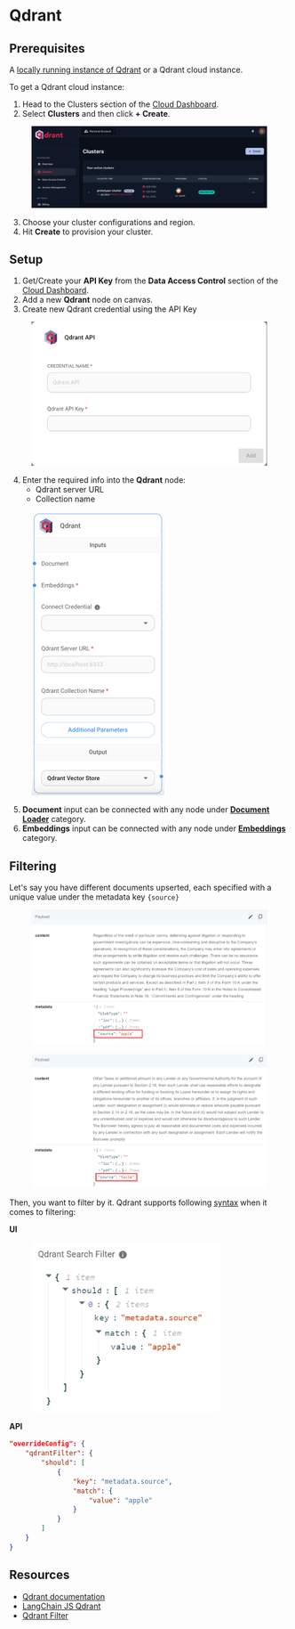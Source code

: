 # Qdrant

## Prerequisites

A [locally running instance of Qdrant](https://qdrant.tech/documentation/quick-start/) or a Qdrant cloud instance.

To get a Qdrant cloud instance:

1. Head to the Clusters section of the [Cloud Dashboard](https://cloud.qdrant.io/overview).
2. Select **Clusters** and then click **+ Create**.

<figure><img src="../../../.gitbook/assets/qdrant/2.png" alt=""><figcaption></figcaption></figure>

3. Choose your cluster configurations and region.
4. Hit **Create** to provision your cluster.

## Setup

1. Get/Create your **API Key** from the **Data Access Control** section of the [Cloud Dashboard](https://cloud.qdrant.io/overview).
2. Add a new **Qdrant** node on canvas.
3. Create new Qdrant credential using the API Key

<figure><img src="../../../.gitbook/assets/qdrant/1.png" alt="" width="563"><figcaption></figcaption></figure>

4. Enter the required info into the **Qdrant** node:
   * Qdrant server URL
   * Collection name

<figure><img src="../../../.gitbook/assets/qdrant/3.png" alt="" width="239"><figcaption></figcaption></figure>

5. **Document** input can be connected with any node under [**Document Loader**](../document-loaders/) category.
6. **Embeddings** input can be connected with any node under [**Embeddings**](../embeddings/) category.

## Filtering

Let's say you have different documents upserted, each specified with a unique value under the metadata key `{source}`

<div align="left">

<figure><img src="../../../.gitbook/assets/Screenshot 2024-03-05 141551.png" alt="" width="563"><figcaption></figcaption></figure>

 

<figure><img src="../../../.gitbook/assets/Screenshot 2024-03-05 141619.png" alt="" width="563"><figcaption></figcaption></figure>

</div>

Then, you want to filter by it. Qdrant supports following [syntax](https://qdrant.tech/documentation/concepts/filtering/#nested-key) when it comes to filtering:

**UI**

<figure><img src="../../../.gitbook/assets/image (1) (1) (1) (1) (1) (1) (1) (2) (1).png" alt="" width="338"><figcaption></figcaption></figure>

**API**

```json
"overrideConfig": {
    "qdrantFilter": {
        "should": [
            {
                "key": "metadata.source",
                "match": {
                    "value": "apple"
                }
            }
        ]
    }
}
```

## Resources

* [Qdrant documentation](https://qdrant.tech/documentation/)
* [LangChain JS Qdrant](https://js.langchain.com/docs/integrations/vectorstores/qdrant)
* [Qdrant Filter](https://qdrant.tech/documentation/concepts/filtering/#nested-key)
